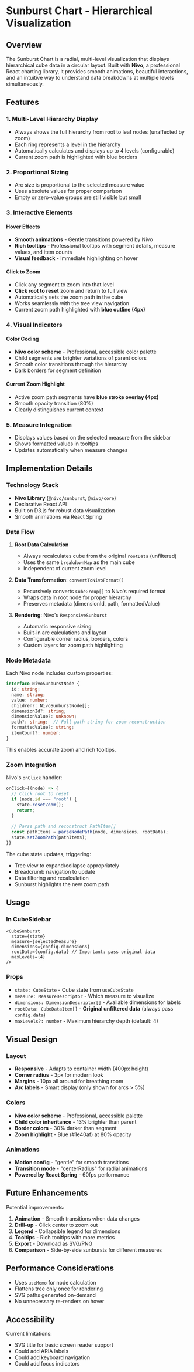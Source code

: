 # Sunburst Chart - Hierarchical Visualization

## Overview

The Sunburst Chart is a radial, multi-level visualization that displays hierarchical cube data in a circular layout. Built with **Nivo**, a professional React charting library, it provides smooth animations, beautiful interactions, and an intuitive way to understand data breakdowns at multiple levels simultaneously.

## Features

### 1. **Multi-Level Hierarchy Display**

- Always shows the full hierarchy from root to leaf nodes (unaffected by zoom)
- Each ring represents a level in the hierarchy
- Automatically calculates and displays up to 4 levels (configurable)
- Current zoom path is highlighted with blue borders

### 2. **Proportional Sizing**

- Arc size is proportional to the selected measure value
- Uses absolute values for proper comparison
- Empty or zero-value groups are still visible but small

### 3. **Interactive Elements**

#### Hover Effects

- **Smooth animations** - Gentle transitions powered by Nivo
- **Rich tooltips** - Professional tooltips with segment details, measure values, and item counts
- **Visual feedback** - Immediate highlighting on hover

#### Click to Zoom

- Click any segment to zoom into that level
- **Click root to reset** zoom and return to full view
- Automatically sets the zoom path in the cube
- Works seamlessly with the tree view navigation
- Current zoom path highlighted with **blue outline (4px)**

### 4. **Visual Indicators**

#### Color Coding

- **Nivo color scheme** - Professional, accessible color palette
- Child segments are brighter variations of parent colors
- Smooth color transitions through the hierarchy
- Dark borders for segment definition

#### Current Zoom Highlight

- Active zoom path segments have **blue stroke overlay (4px)**
- Smooth opacity transition (80%)
- Clearly distinguishes current context

### 5. **Measure Integration**

- Displays values based on the selected measure from the sidebar
- Shows formatted values in tooltips
- Updates automatically when measure changes

## Implementation Details

### Technology Stack

- **Nivo Library** (`@nivo/sunburst`, `@nivo/core`)
- Declarative React API
- Built on D3.js for robust data visualization
- Smooth animations via React Spring

### Data Flow

1. **Root Data Calculation**
   - Always recalculates cube from the original `rootData` (unfiltered)
   - Uses the same `breakdownMap` as the main cube
   - Independent of current zoom level

2. **Data Transformation**: `convertToNivoFormat()`
   - Recursively converts `CubeGroup[]` to Nivo's required format
   - Wraps data in root node for proper hierarchy
   - Preserves metadata (dimensionId, path, formattedValue)

3. **Rendering**: Nivo's `ResponsiveSunburst`
   - Automatic responsive sizing
   - Built-in arc calculations and layout
   - Configurable corner radius, borders, colors
   - Custom layers for zoom path highlighting

### Node Metadata

Each Nivo node includes custom properties:

```typescript
interface NivoSunburstNode {
  id: string;
  name: string;
  value: number;
  children?: NivoSunburstNode[];
  dimensionId?: string;
  dimensionValue?: unknown;
  path?: string;  // Full path string for zoom reconstruction
  formattedValue?: string;
  itemCount?: number;
}
```

This enables accurate zoom and rich tooltips.

### Zoom Integration

Nivo's `onClick` handler:

```typescript
onClick={(node) => {
  // Click root to reset
  if (node.id === "root") {
    state.resetZoom();
    return;
  }
  
  // Parse path and reconstruct PathItem[]
  const pathItems = parseNodePath(node, dimensions, rootData);
  state.setZoomPath(pathItems);
}}
```

The cube state updates, triggering:

- Tree view to expand/collapse appropriately
- Breadcrumb navigation to update
- Data filtering and recalculation
- Sunburst highlights the new zoom path

## Usage

### In CubeSidebar

```tsx
<CubeSunburst
  state={state}
  measure={selectedMeasure}
  dimensions={config.dimensions}
  rootData={config.data} // Important: pass original data
  maxLevels={4}
/>
```

### Props

- `state: CubeState` - Cube state from `useCubeState`
- `measure: MeasureDescriptor` - Which measure to visualize
- `dimensions: DimensionDescriptor[]` - Available dimensions for labels
- `rootData: CubeDataItem[]` - **Original unfiltered data** (always pass `config.data`)
- `maxLevels?: number` - Maximum hierarchy depth (default: 4)

## Visual Design

### Layout

- **Responsive** - Adapts to container width (400px height)
- **Corner radius** - 3px for modern look
- **Margins** - 10px all around for breathing room
- **Arc labels** - Smart display (only shown for arcs > 5%)

### Colors

- **Nivo color scheme** - Professional, accessible palette
- **Child color inheritance** - 13% brighter than parent
- **Border colors** - 30% darker than segment
- **Zoom highlight** - Blue (#1e40af) at 80% opacity

### Animations

- **Motion config** - "gentle" for smooth transitions
- **Transition mode** - "centerRadius" for radial animations
- **Powered by React Spring** - 60fps performance

## Future Enhancements

Potential improvements:

1. **Animation** - Smooth transitions when data changes
2. **Drill-up** - Click center to zoom out
3. **Legend** - Collapsible legend for dimensions
4. **Tooltips** - Rich tooltips with more metrics
5. **Export** - Download as SVG/PNG
6. **Comparison** - Side-by-side sunbursts for different measures

## Performance Considerations

- Uses `useMemo` for node calculation
- Flattens tree only once for rendering
- SVG paths generated on-demand
- No unnecessary re-renders on hover

## Accessibility

Current limitations:

- SVG title for basic screen reader support
- Could add ARIA labels
- Could add keyboard navigation
- Could add focus indicators
